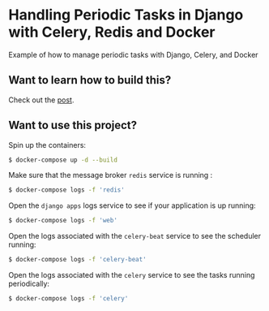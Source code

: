 # Handling Periodic Tasks in Django with Celery, Redis and Docker

Example of how to manage periodic tasks with Django, Celery, and Docker

## Want to learn how to build this?

Check out the [post](https://testdriven.io/blog/django-celery-periodic-tasks/).

## Want to use this project?

Spin up the containers:

```sh
$ docker-compose up -d --build
```

Make sure that the message broker `redis` service is running :

```sh
$ docker-compose logs -f 'redis'
```

Open the `django apps` logs service to see if your application is up running:

```sh
$ docker-compose logs -f 'web'
```

Open the logs associated with the `celery-beat` service to see the scheduler running:

```sh
$ docker-compose logs -f 'celery-beat'
```

Open the logs associated with the `celery` service to see the tasks running periodically:

```sh
$ docker-compose logs -f 'celery'
```

